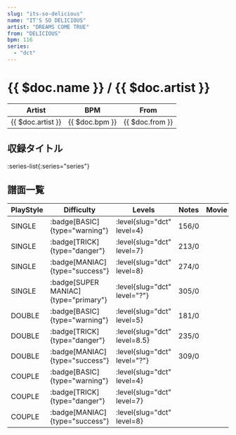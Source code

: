 ```yaml
---
slug: "its-so-delicious"
name: "IT'S SO DELICIOUS"
artist: "DREAMS COME TRUE"
from: "DELICIOUS"
bpm: 116
series:
  - "dct"
---
```


# {{ $doc.name }} / {{ $doc.artist }}

|Artist|BPM|From|
|------|---|----|
|{{ $doc.artist }}|{{ $doc.bpm }}|{{ $doc.from }}|

## 収録タイトル

:series-list{:series="series"}

## 譜面一覧

|PlayStyle|Difficulty|Levels|Notes|Movie|
|---------|----------|------|-----|-----|
|SINGLE| :badge[BASIC]{type="warning"}|<div class="field is-grouped is-grouped-multiline"> :level{slug="dct" level=4}</div>|156/0||
|SINGLE| :badge[TRICK]{type="danger"}|<div class="field is-grouped is-grouped-multiline"> :level{slug="dct" level=7}</div>|213/0||
|SINGLE| :badge[MANIAC]{type="success"}|<div class="field is-grouped is-grouped-multiline"> :level{slug="dct" level=8}</div>|274/0||
|SINGLE| :badge[SUPER MANIAC]{type="primary"}|<div class="field is-grouped is-grouped-multiline"> :level{slug="dct" level="?"}</div>|305/0||
|DOUBLE| :badge[BASIC]{type="warning"}|<div class="field is-grouped is-grouped-multiline"> :level{slug="dct" level=5}</div>|181/0||
|DOUBLE| :badge[TRICK]{type="danger"}|<div class="field is-grouped is-grouped-multiline"> :level{slug="dct" level=8.5}</div>|235/0||
|DOUBLE| :badge[MANIAC]{type="success"}|<div class="field is-grouped is-grouped-multiline"> :level{slug="dct" level="?"}</div>|309/0||
|COUPLE| :badge[BASIC]{type="warning"}|<div class="field is-grouped is-grouped-multiline"> :level{slug="dct" level=4}</div>|||
|COUPLE| :badge[TRICK]{type="danger"}|<div class="field is-grouped is-grouped-multiline"> :level{slug="dct" level=7}</div>|||
|COUPLE| :badge[MANIAC]{type="success"}|<div class="field is-grouped is-grouped-multiline"> :level{slug="dct" level=8}</div>|||
